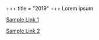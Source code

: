 +++
title = "2019"
+++
Lorem ipsum

[Sample Link 1](https://andrew.let-them.cyou)

[Sample Link 2](https://google.com)
